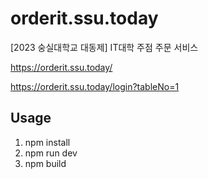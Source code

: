 # orderit.ssu.today
[2023 숭실대학교 대동제] IT대학 주점 주문 서비스

<https://orderit.ssu.today/>

<https://orderit.ssu.today/login?tableNo=1>

## Usage
1. npm install
2. npm run dev
3. npm build

